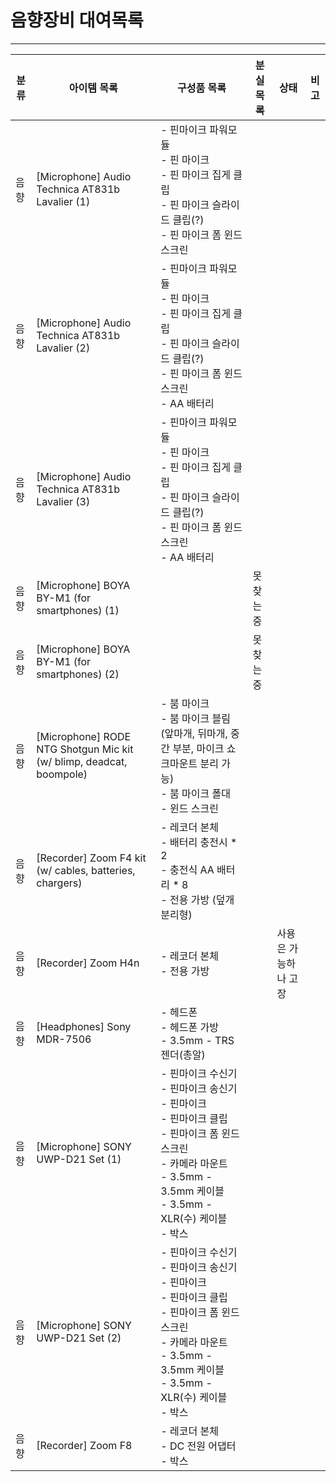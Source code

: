 # 음향장비 대여목록
- - -
| 분류     | 아이템 목록                                                             | 구성품 목록                                                                                                  | 분실 목록   | 상태               | 비고  |
|----------|-------------------------------------------------------------------------|-------------------------------------------------------------------------------------------------------------|------------|--------------------|-------|
| 음향     | [Microphone] Audio Technica AT831b Lavalier (1)                         | - 핀마이크 파워모듈<br>- 핀 마이크<br>- 핀 마이크 집게 클립<br>- 핀 마이크 슬라이드 클립(?)<br>- 핀 마이크 폼 윈드스크린 |            |                    |       |
| 음향     | [Microphone] Audio Technica AT831b Lavalier (2)                         | - 핀마이크 파워모듈<br>- 핀 마이크<br>- 핀 마이크 집게 클립<br>- 핀 마이크 슬라이드 클립(?)<br>- 핀 마이크 폼 윈드스크린<br>- AA 배터리 |            |                    |       |
| 음향     | [Microphone] Audio Technica AT831b Lavalier (3)                         | - 핀마이크 파워모듈<br>- 핀 마이크<br>- 핀 마이크 집게 클립<br>- 핀 마이크 슬라이드 클립(?)<br>- 핀 마이크 폼 윈드스크린<br>- AA 배터리 |            |                    |       |
| 음향     | [Microphone] BOYA BY-M1 (for smartphones) (1)                           |                                                                                                             | 못찾는중   |                    |       |
| 음향     | [Microphone] BOYA BY-M1 (for smartphones) (2)                           |                                                                                                             | 못찾는중   |                    |       |
| 음향     | [Microphone] RODE NTG Shotgun Mic kit (w/ blimp, deadcat, boompole)     | - 붐 마이크<br>- 붐 마이크 블림(앞마개, 뒤마개, 중간 부분, 마이크 쇼크마운트 분리 가능)<br>- 붐 마이크 폴대<br>- 윈드 스크린 |            |                    |       |
| 음향     | [Recorder] Zoom F4 kit (w/ cables, batteries, chargers)                 | - 레코더 본체<br>- 배터리 충전시 * 2<br>- 충전식 AA 배터리 * 8<br>- 전용 가방 (덮개 분리형)                            |            |                    |       |
| 음향     | [Recorder] Zoom H4n                                                    | - 레코더 본체<br>- 전용 가방                                                                                 |            | 사용은 가능하나 고장 |       |
| 음향     | [Headphones] Sony MDR-7506                                              | - 헤드폰<br>- 헤드폰 가방<br>- 3.5mm - TRS 젠더(총알)                                                        |            |                    |       |
| 음향     | [Microphone] SONY UWP-D21 Set (1)                                       | - 핀마이크 수신기<br>- 핀마이크 송신기<br>- 핀마이크<br>- 핀마이크 클립<br>- 핀마이크 폼 윈드스크린<br>- 카메라 마운트<br>- 3.5mm - 3.5mm 케이블<br>- 3.5mm - XLR(수) 케이블<br>- 박스 |            |                    |       |
| 음향     | [Microphone] SONY UWP-D21 Set (2)                                       | - 핀마이크 수신기<br>- 핀마이크 송신기<br>- 핀마이크<br>- 핀마이크 클립<br>- 핀마이크 폼 윈드스크린<br>- 카메라 마운트<br>- 3.5mm - 3.5mm 케이블<br>- 3.5mm - XLR(수) 케이블<br>- 박스 |            |                    |       |
| 음향     | [Recorder] Zoom F8                                                     | - 레코더 본체<br>- DC 전원 어댑터<br>- 박스                                                                 |            |                    |       |
